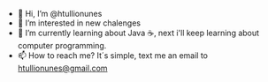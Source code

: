 - 👋 Hi, I’m @htullionunes
- 👀 I’m interested in new chalenges
- 🌱 I’m currently learning about Java ☕, next i'll keep learning about computer programming.
- 📫 How to reach me? It´s simple, text me an email to htullionunes@gmail.com

<!---
htullionunes/htullionunes is a ✨ special ✨ repository because its `README.md` (this file) appears on your GitHub profile.
You can click the Preview link to take a look at your changes.
--->
